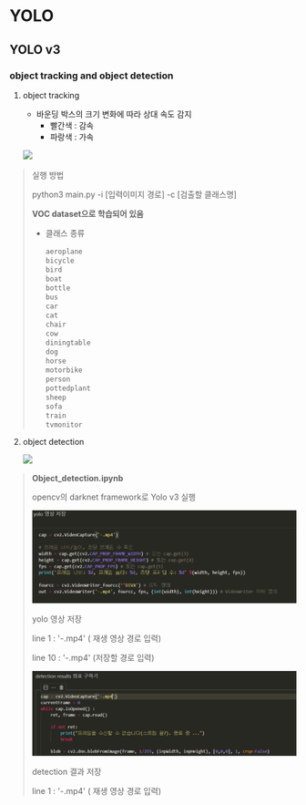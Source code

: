 # YOLO

## YOLO v3 

### object tracking and object detection

1. object tracking

   - 바운딩 박스의 크기 변화에 따라 상대 속도 감지
     - 빨간색 : 감속
     - 파랑색 : 가속

   ![](README.assets/yolotracking.gif)

> 실행 방법
>
> python3 main.py -i [입력이미지 경로] -c [검출할 클래스명]
>
> **VOC dataset으로 학습되어 있음**
>
> - 클래스 종류
>
>   ```
>   aeroplane
>   bicycle
>   bird
>   boat
>   bottle
>   bus
>   car
>   cat
>   chair
>   cow
>   diningtable
>   dog
>   horse
>   motorbike
>   person
>   pottedplant
>   sheep
>   sofa
>   train
>   tvmonitor
>   ```
>
>   

2. object detection

   ![](README.assets/yolov3.gif)

>  **Object_detection.ipynb**
>
> opencv의 darknet framework로 Yolo v3 실행
>
> ![image-20210901115419737](README.assets/image-20210901115419737.png)
>
> yolo 영상 저장
>
> line 1 : '-.mp4'  ( 재생 영상 경로 입력)
>
> line 10 : '-.mp4' (저장할 경로 입력)
>
> ![image-20210901115648108](README.assets/image-20210901115648108.png)
>
> detection 결과 저장
>
> line 1 : '-.mp4' ( 재생 영상 경로 입력)